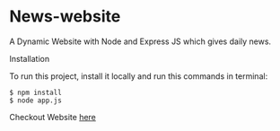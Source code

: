 # News-website

A Dynamic Website with Node and Express JS which gives daily news.

</path></svg></a>Installation</h2>
<p>To run this project, install it locally and run this commands in terminal:</p>
<div class="snippet-clipboard-content position-relative overflow-auto" data-snippet-clipboard-copy-content="$ npm install
$ npm start
"><pre><code>$ npm install
$ node app.js 
</code></pre></div>

<p>Checkout Website <a href = "https://newshub-3qa4.onrender.com/">here</a></p>
